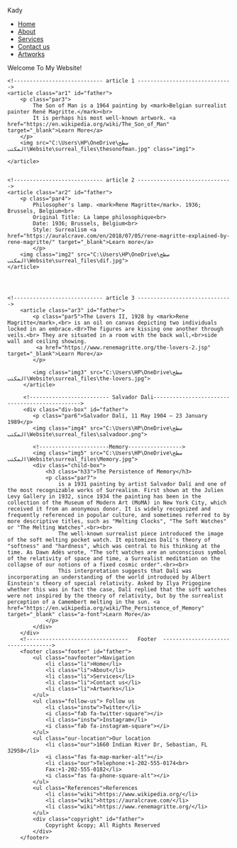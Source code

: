 <!DOCTYPE html>
<!-- saved from url=(0102)file:///C:/Users/HP/OneDrive/%D8%B3%D8%B7%D8%AD%20%D8%A7%D9%84%D9%85%D9%83%D8%AA%D8%A8/home.html.html# -->
<html>
    <head>
    <meta http-equiv="Content-Type" content="text/html; charset=UTF-8">
    <meta name="viewport" content="width=device-width, initial-scale=1.0">
    <title>
        Kady
    </title>
    <link rel="stylesheet" href="./surreal_files/style.css">
    <link rel="preconnect" href="https://fonts.gstatic.com">
    <link href="https://fonts.googleapis.com/css2?family=Libre+Baskerville&display=swap" rel="stylesheet">
    <style>
    </style>
    <script src="https://kit.fontawesome.com/9625dea243.js" crossorigin="anonymous"></script>
</head>

<body>
    <!----------------------------Nav And Section---------------------------->
    <nav id="father">
        <p class="par">Kady</p>
        <ul>
            <li><a href="#" class="a">Home</a></li>
            <li><a href="#" class="a">About</a></li>
            <li><a href="#" class="a">Services</a></li>
            <li><a href="#" class="a">Contact us</a></li>
            <li><a href="#" class="a">Artworks</a></li>
        </ul>
    </nav>
    <section id="father">
        <p class="par2">Welcome To My Website!</p>
    </section>
    
    
    <!---------------------------- article 1 ------------------------------>
    <article class="ar1" id="father">
        <p class="par3">
            The Son of Man is a 1964 painting by <mark>Belgian surrealist painter René Magritte.</mark><br>
            It is perhaps his most well-known artwork. <a href="https://en.wikipedia.org/wiki/The_Son_of_Man" target="_blank">Learn More</a>
        </p>
        <img src="C:\Users\HP\OneDrive\سطح المكتب\Website\surreal_files\thesonofman.jpg" class="img1">

    </article>
   
   
    <!---------------------------- article 2 ------------------------------>
    <article class="ar2" id="father">
        <p class="par4">
            Philosopher's lamp. <mark>Rene Magritte</mark>. 1936; Brussels, Belgium<br>
            Original Title: La lampe philosophique<br>
            Date: 1936; Brussels, Belgium<br>  
            Style: Surrealism <a href="https://auralcrave.com/en/2018/07/05/rene-magritte-explained-by-rene-magritte/" target="_blank">Learn more</a>
            </p>
        <img class="img2" src="C:\Users\HP\OneDrive\سطح المكتب\Website\surreal_files\dif.jpg">
    </article>
    
    
    
    
    <!---------------------------- article 3 ------------------------------>
        <article class="ar3" id="father">
            <p class="par5">The Lovers II, 1928 by <mark>Rene Magritte</mark>,<br> is an oil on canvas depicting two individuals locked in an embrace.<Br>The figures are kissing one another through veils.<br> They are situated in a room with the back wall,<br>side wall and ceiling showing.
             <a href="https://www.renemagritte.org/the-lovers-2.jsp" target="_blank">Learn More</a> 
            </p>
     
            <img class="img3" src="C:\Users\HP\OneDrive\سطح المكتب\Website\surreal_files\the-lovers.jpg">
         </article>
          
         <!------------------------- Salvador Dali----------------------------------------------->
         <div class="div-box" id="father">
            <p class="par6">Salvador Dalí, 11 May 1904 – 23 January 1989</p>
            <img class="img4" src="C:\Users\HP\OneDrive\سطح المكتب\Website\surreal_files\salvadoor.png">
            
            <!----------------------Memory----------------->
            <img class="img5" src="C:\Users\HP\OneDrive\سطح المكتب\Website\surreal_files\Memory.jpg">
            <div class="child-box">
                <h3 class="h33">The Persistence of Memory</h3>
                <p class="par7">
                    is a 1931 painting by artist Salvador Dalí and one of the most recognizable works of Surrealism. First shown at the Julien Levy Gallery in 1932, since 1934 the painting has been in the collection of the Museum of Modern Art (MoMA) in New York City, which received it from an anonymous donor. It is widely recognized and frequently referenced in popular culture, and sometimes referred to by more descriptive titles, such as "Melting Clocks", "The Soft Watches" or "The Melting Watches".<br><br>
                    The well-known surrealist piece introduced the image of the soft melting pocket watch. It epitomizes Dalí's theory of "softness" and "hardness", which was central to his thinking at the time. As Dawn Adès wrote, "The soft watches are an unconscious symbol of the relativity of space and time, a Surrealist meditation on the collapse of our notions of a fixed cosmic order".<br><br>
                    This interpretation suggests that Dalí was incorporating an understanding of the world introduced by Albert Einstein's theory of special relativity. Asked by Ilya Prigogine whether this was in fact the case, Dalí replied that the soft watches were not inspired by the theory of relativity, but by the surrealist perception of a Camembert melting in the sun. <a href="https://en.wikipedia.org/wiki/The_Persistence_of_Memory" target="_blank" class="a-font">Learn More</a>  
                </p>
            </div>
        </div>
        <!--------------------------------   Footer  ----------------------------------->
        <footer class="footer" id="father">
            <ul class="navfooter">Navigation
                <li class="li">Home</li>
                <li class="li">About</li>
                <li class="li">Services</li>
                <li class="li">Contact us</li>
                <li class="li">Artworks</li>
            </ul>
            <ul class="follow-us"> Follow us
                <li class="instw">Twitter</li>
                <i class="fab fa-twitter-square"></i>
                <li class="instw">Instagram</li>
                <i class="fab fa-instagram-square"></i>
            </ul>
            <ul class="our-location">Our location
                <li class="our">1660 Indian River Dr, Sebastian, FL 32958</li>
                <i class="fas fa-map-marker-alt"></i>
                <li class="our">Telephone:+1-202-555-0174<br>
                Fax:+1-202-555-0182</li>
                <i class="fas fa-phone-square-alt"></i>
            </ul>
            <ul class="References">References
                <li class="wiki">https://www.wikipedia.org/</li>
                <li class="wiki">https://auralcrave.com/</li>
                <li class="wiki">https://www.renemagritte.org/</li>
            </ul>
            <div class="copyright" id="father">
                Copyright &copy; All Rights Reserved
            </div>
        </footer>
</body>
</html>
